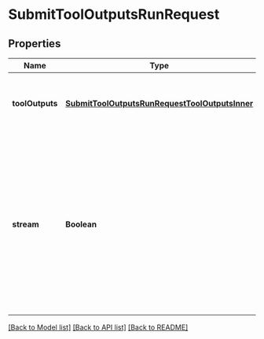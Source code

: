 # SubmitToolOutputsRunRequest

## Properties
Name | Type | Description | Notes
------------ | ------------- | ------------- | -------------
**toolOutputs** | [**SubmitToolOutputsRunRequestToolOutputsInner**](SubmitToolOutputsRunRequest_tool_outputs_inner.md) | A list of tools for which the outputs are being submitted. | [default to null]
**stream** | **Boolean** | If &#x60;true&#x60;, returns a stream of events that happen during the Run as server-sent events, terminating when the Run enters a terminal state with a &#x60;data: [DONE]&#x60; message.  | [optional] [default to null]

[[Back to Model list]](../README.md#documentation-for-models) [[Back to API list]](../README.md#documentation-for-api-endpoints) [[Back to README]](../README.md)


